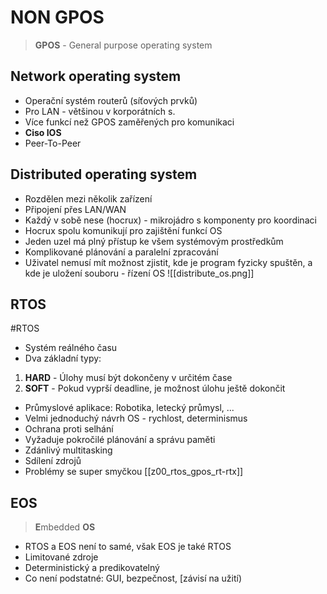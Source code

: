 # NON GPOS

> **GPOS** - General purpose operating system
## Network operating system
- Operační systém routerů (síťových prvků)
- Pro LAN - většinou v korporátních s.
- Více funkcí než GPOS zaměřených pro komunikaci
- **Ciso IOS**
- Peer-To-Peer
## Distributed operating system
- Rozdělen mezi několik zařízení
- Připojení přes LAN/WAN
- Každý v sobě nese (hocrux) - mikrojádro s komponenty pro koordinaci
- Hocrux spolu komunikují pro zajištění funkcí OS
- Jeden uzel má plný přístup ke všem systémovým prostředkům
- Komplikované plánování a paralelní zpracování
- Uživatel nemusí mít možnost zjistit, kde je program fyzicky spuštěn, a kde je uložení souboru - řízení OS
  ![[distribute_os.png]]
  
## RTOS
#RTOS
- Systém reálného času
- Dva základní typy:
1. **HARD** - Úlohy musí být dokončeny v určitém čase
2. **SOFT** - Pokud vyprší deadline, je možnost úlohu ještě dokončit
- Průmyslové aplikace: Robotika, letecký průmysl, ...
- Velmi jednoduchý návrh OS - rychlost, determinismus
- Ochrana proti selhání
- Vyžaduje pokročilé plánování a správu paměti
- Zdánlivý multitasking
- Sdílení zdrojů
- Problémy se super smyčkou
[[z00_rtos_gpos_rt-rtx]]
## EOS
> **E**mbedded **OS**

- RTOS a EOS není to samé, však EOS je také RTOS
- Limitované zdroje
- Deterministický a predikovatelný
- Co není podstatné: GUI, bezpečnost, [závisí na užití)